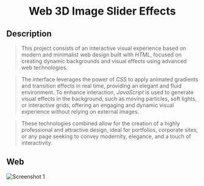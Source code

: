 <h1 align="center">Web 3D Image Slider Effects</h1>

## Description
> This project consists of an interactive visual experience based on modern and minimalist web design built with <i>HTML</i>, focused on creating dynamic backgrounds and visual effects using advanced web technologies. 

> The interface leverages the power of <i>CSS</i> to apply animated gradients and transition effects in real time, providing an elegant and fluid environment. To enhance interaction, <i>JavaScript</i> is used to generate visual effects in the background, such as moving particles, soft lights, or interactive grids, offering an engaging and dynamic visual experience without relying on external images. 

> These technologies combined allow for the creation of a highly professional and attractive design, ideal for portfolios, corporate sites, or any page seeking to convey modernity, elegance, and a touch of interactivity.

## Web
![Screenshot 1](https://i.imgur.com/DuyDYnT.png)